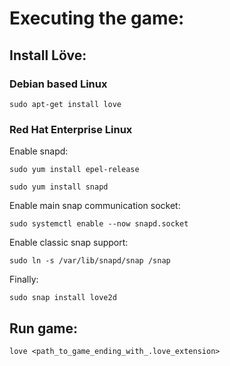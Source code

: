 # Executing the game:

## Install Löve:

### Debian based Linux

 `sudo apt-get install love`
 
### Red Hat Enterprise Linux
 
 Enable snapd: 
 
 `sudo yum install epel-release`
 
 `sudo yum install snapd`
 
 Enable main snap communication socket:
 
 `sudo systemctl enable --now snapd.socket`
 
 Enable classic snap support:
 
 `sudo ln -s /var/lib/snapd/snap /snap`
 
 Finally:
 
 `sudo snap install love2d`
 
 
 
 
## Run game:
 
 `love <path_to_game_ending_with_.love_extension>`
